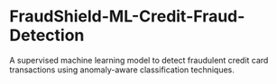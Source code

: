 # FraudShield-ML-Credit-Fraud-Detection
A supervised machine learning model to detect fraudulent credit card transactions using anomaly-aware classification techniques.
